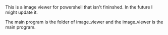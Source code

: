 This is a image viewer for powershell that isn't fininshed. In the future I might update it.

The main program is the folder of image_viewer and the image_viewer is the main program.
